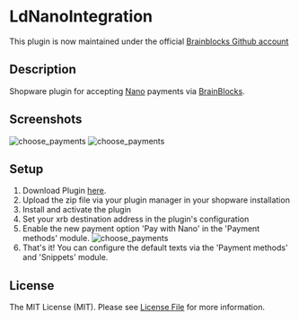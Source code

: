 # LdNanoIntegration

This plugin is now maintained under the official [Brainblocks Github account](https://github.com/brainblocks/LdNanoIntegration)

## Description
Shopware plugin for accepting [Nano](https://nano.org/) payments via [BrainBlocks](https://brainblocks.io).

## Screenshots

   ![choose_payments](./choose_payment.png)
   ![choose_payments](./payment.png)

## Setup

1. Download Plugin [here](https://github.com/brainblocks/LdNanoIntegration/releases/download/1.1/LdNanoIntegration.zip).
2. Upload the zip file via your plugin manager in your shopware installation
3. Install and activate the plugin 
4. Set your xrb destination address in the plugin's configuration
5. Enable the new payment option 'Pay with Nano' in the 'Payment methods' module.
   ![choose_payments](./payments.png)
6. That's it! You can configure the default texts via the 'Payment methods' and 'Snippets' module. 
 
## License

The MIT License (MIT). Please see [License File](LICENSE) for more information.
